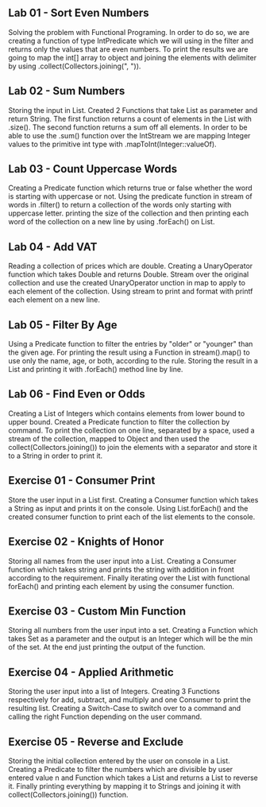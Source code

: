 Lab 01 - Sort Even Numbers
-

Solving the problem with Functional Programing. In order to do so, we are creating a function of type IntPredicate which 
we will using in the filter and returns only the values that are even numbers. To print the results we are going to map 
the int[] array to object and joining the elements with delimiter by using .collect(Collectors.joining(", ")).

Lab 02 - Sum Numbers
-

Storing the input in List<Integer>. Created 2 Functions that take List<Integer> as parameter and return String. The first 
function returns a count of elements in the List with .size(). The second function returns a sum off all elements. In order 
to be able to use the .sum() function over the IntStream we are mapping Integer values to the primitive int type with 
.mapToInt(Integer::valueOf).

Lab 03 - Count Uppercase Words
-

Creating a Predicate function which returns true or false whether the word is starting with uppercase or not. Using the 
predicate function in stream of words in .filter() to return a collection of the words only starting with uppercase letter. 
printing the size of the collection and then printing each word of the collection on a new line by using .forEach() on List.

Lab 04 - Add VAT
-

Reading a collection of prices which are double. Creating a UnaryOperator function which takes Double and returns Double. 
Stream over the original collection and use the created UnaryOperator unction in map to apply to each element of the collection. 
Using stream to print and format with printf each element on a new line.

Lab 05 - Filter By Age
-

Using a Predicate function to filter the entries by "older" or "younger" than the given age. For printing the result 
using a Function in stream().map() to use only the name, age, or both, according to the rule. Storing the result in a 
List<String> and printing it with .forEach() method line by line.

Lab 06 - Find Even or Odds
-

Creating a List of Integers which contains elements from lower bound to upper bound. Created a Predicate function to 
filter the collection by command. To print the collection on one line, separated by a space, used a stream of the collection, 
mapped to Object and then used the collect(Collectors.joining()) to join the elements with a separator and store it to a 
String in order to print it. 

Exercise 01 - Consumer Print
-

Store the user input in a List first. Creating a Consumer function which takes a String as input and prints it on the 
console. Using List.forEach() and the created consumer function to print each of the list elements to the console.

Exercise 02 - Knights of Honor
-

Storing all names from the user input into a List. Creating a Consumer function which takes string and prints the 
string with addition in front according to the requirement. Finally iterating over the List with functional forEach() 
and printing each element by using the consumer function. 

Exercise 03 - Custom Min Function
-

Storing all numbers from the user input into a set. Creating a Function which takes Set<Integer> as a parameter and 
the output is an Integer which will be the min of the set. At the end just printing the output of the function.

Exercise 04 - Applied Arithmetic
-

Storing the user input into a list of Integers. Creating 3 Functions respectively for add, subtract, and multiply and 
one Consumer to print the resulting list. Creating a Switch-Case to switch over to a command and calling the right Function 
depending on the user command. 

Exercise 05 - Reverse and Exclude
-

Storing the initial collection entered by the user on console in a List<Integer>. Creating a Predicate to filter the 
numbers which are divisible by user entered value n and Function which takes a List and returns a List to reverse it. 
Finally printing everything by mapping it to Strings and joining it with collect(Collectors.joining()) function.